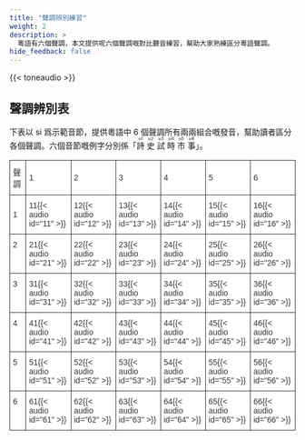 ```yaml
---
title: "聲調辨別練習"
weight: 2
description: >
  粵語有六個聲調，本文提供呢六個聲調嘅對比聽音練習，幫助大家熟練區分粵語聲調。
hide_feedback: false
---
```


{{< toneaudio >}}

## 聲調辨別表

下表以 si 爲示範音節，提供粵語中 6 個聲調所有兩兩組合嘅發音，幫助讀者區分各個聲調。六個音節嘅例字分別係「<ruby>詩<rt>si1</rt></ruby> <ruby>史<rt>si2</rt></ruby> <ruby>試<rt>si3</rt></ruby> <ruby>時<rt>si4</rt></ruby> <ruby>市<rt>si5</rt></ruby> <ruby>事<rt>si6</rt></ruby>」。

<style type="text/css">
.tg  {border-collapse:collapse;border-spacing:0;}
.tg td{font-family:Arial, sans-serif;font-size:14px;padding:10px 5px;border-style:solid;border-width:1px;overflow:hidden;word-break:normal;border-color:black;}
.tg th{font-family:Arial, sans-serif;font-size:14px;font-weight:normal;padding:10px 5px;border-style:solid;border-width:1px;overflow:hidden;word-break:normal;border-color:black;}
.tg .tg-ihg3{background-color:#ffffff;color:#333333;border-color:#333333;text-align:left;vertical-align:middle}
.tg .tg-bhd9{background-color:#ffffff;color:#333333;border-color:#333333;text-align:left;vertical-align:top}
</style>
<table class="tg">
  <tr>
    <th class="tg-ihg3">聲調</th>
    <th class="tg-ihg3">1</th>
    <th class="tg-ihg3">2</th>
    <th class="tg-ihg3">3</th>
    <th class="tg-ihg3">4</th>
    <th class="tg-ihg3">5</th>
    <th class="tg-ihg3">6</th>
  </tr>
  <tr>
    <td class="tg-ihg3">1</td>
    <td class="tg-ihg3">11{{< audio id="11" >}}</td>
    <td class="tg-ihg3">12{{< audio id="12" >}}</td>
    <td class="tg-ihg3">13{{< audio id="13" >}}</td>
    <td class="tg-ihg3">14{{< audio id="14" >}}</td>
    <td class="tg-ihg3">15{{< audio id="15" >}}</td>
    <td class="tg-ihg3">16{{< audio id="16" >}}</td>
  </tr>
  <tr>
    <td class="tg-bhd9">2</td>
    <td class="tg-bhd9">21{{< audio id="21" >}}</td>
    <td class="tg-bhd9">22{{< audio id="22" >}}</td>
    <td class="tg-bhd9">23{{< audio id="23" >}}</td>
    <td class="tg-bhd9">24{{< audio id="24" >}}</td>
    <td class="tg-bhd9">25{{< audio id="25" >}}</td>
    <td class="tg-bhd9">26{{< audio id="26" >}}</td>
  </tr>
  <tr>
    <td class="tg-bhd9">3</td>
    <td class="tg-bhd9">31{{< audio id="31" >}}</td>
    <td class="tg-bhd9">32{{< audio id="32" >}}</td>
    <td class="tg-bhd9">33{{< audio id="33" >}}</td>
    <td class="tg-bhd9">34{{< audio id="34" >}}</td>
    <td class="tg-bhd9">35{{< audio id="35" >}}</td>
    <td class="tg-bhd9">36{{< audio id="36" >}}</td>
  </tr>
  <tr>
    <td class="tg-bhd9">4</td>
    <td class="tg-bhd9">41{{< audio id="41" >}}</td>
    <td class="tg-bhd9">42{{< audio id="42" >}}</td>
    <td class="tg-bhd9">43{{< audio id="43" >}}</td>
    <td class="tg-bhd9">44{{< audio id="44" >}}</td>
    <td class="tg-bhd9">45{{< audio id="45" >}}</td>
    <td class="tg-bhd9">46{{< audio id="46" >}}</td>
  </tr>
  <tr>
    <td class="tg-bhd9">5</td>
    <td class="tg-bhd9">51{{< audio id="51" >}}</td>
    <td class="tg-bhd9">52{{< audio id="52" >}}</td>
    <td class="tg-bhd9">53{{< audio id="53" >}}</td>
    <td class="tg-bhd9">54{{< audio id="54" >}}</td>
    <td class="tg-bhd9">55{{< audio id="55" >}}</td>
    <td class="tg-bhd9">56{{< audio id="56" >}}</td>
  </tr>
  <tr>
    <td class="tg-bhd9">6</td>
    <td class="tg-bhd9">61{{< audio id="61" >}}</td>
    <td class="tg-bhd9">62{{< audio id="62" >}}</td>
    <td class="tg-bhd9">63{{< audio id="63" >}}</td>
    <td class="tg-bhd9">64{{< audio id="64" >}}</td>
    <td class="tg-bhd9">65{{< audio id="65" >}}</td>
    <td class="tg-bhd9">66{{< audio id="66" >}}</td>
  </tr>
</table>
